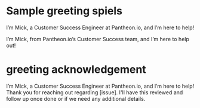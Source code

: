 # Sample greeting spiels
I’m Mick, a Customer Success Engineer at Pantheon.io, and I’m here to help!

I’m Mick, from Pantheon.io’s Customer Success team, and I’m here to help out!

# greeting acknowledgement
I’m Mick, a Customer Success Engineer at Pantheon.io, and I’m here to help! Thank you for reaching out regarding [issue]. I'll  have this reviewed and follow up once done or if we need any additional details. 




